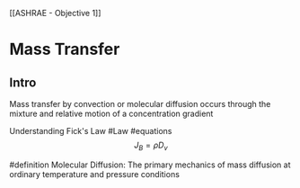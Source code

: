 [[ASHRAE - Objective 1]]

# Mass Transfer 

## Intro 
Mass transfer by convection or molecular diffusion occurs through the mixture and relative motion of a concentration gradient 

Understanding Fick's Law 
#Law 
#equations 
$$
J_B = \rho D_v
$$

#definition 
Molecular Diffusion: The primary mechanics of mass diffusion at ordinary temperature and pressure conditions